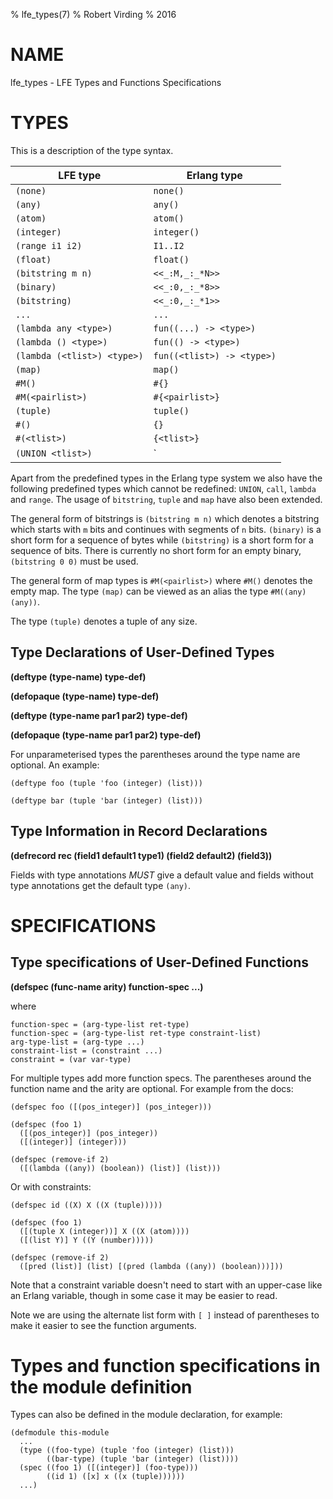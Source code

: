 % lfe_types(7)
% Robert Virding
% 2016

# NAME

lfe_types - LFE Types and Functions Specifications

# TYPES

This is a description of the type syntax.


  | LFE type                     | Erlang type                  |
  |------------------------------|------------------------------|
  | `(none)`                       | `none()`                       |
  | `(any)`                        | `any()`                        |
  | `(atom)`                       | `atom()`                       |
  | `(integer)`                    | `integer()`                    |
  | `(range i1 i2)`                | `I1..I2`                       |
  | `(float)`                      | `float()`                      |
  | `(bitstring m n)`              | `<<_:M,_:_*N>>`                |
  | `(binary)`                     | `<<_:0,_:_*8>>`                |
  | `(bitstring)`                  | `<<_:0,_:_*1>>`                |
  | `...`                          | `...`                          |
  | `(lambda any <type>)`          | `fun((...) -> <type>)`         |
  | `(lambda () <type>)`           | `fun(() -> <type>)`            |
  | `(lambda (<tlist>) <type>)`    | `fun((<tlist>) -> <type>)`     |
  | `(map)`                        | `map()`                        |
  | `#M()`                         | `#{}`                          |
  | `#M(<pairlist>)`               | `#{<pairlist>}`                |
  | `(tuple)`                      | `tuple()`                      |
  | `#()`                          | `{}`                           |
  | `#(<tlist>)`                   | `{<tlist>}`                    |
  | `(UNION <tlist>)`              | `<type> | <type>`              |

Apart from the predefined types in the Erlang type system we also have
the following predefined types which cannot be redefined: `UNION`,
`call`, `lambda` and `range`. The usage of `bitstring`, `tuple` and
`map` have also been extended.

The general form of bitstrings is `(bitstring m n)` which denotes a
bitstring which starts with `m` bits and continues with segments of
`n` bits. `(binary)` is a short form for a sequence of bytes while
`(bitstring)` is a short form for a sequence of bits. There is
currently no short form for an empty binary, `(bitstring 0 0)` must be
used.

The general form of map types is `#M(<pairlist>)` where `#M()` denotes
the empty map. The type `(map)` can be viewed as an alias the type
`#M((any) (any))`.

The type `(tuple)` denotes a tuple of any size.

## Type Declarations of User-Defined Types

**(deftype (type-name) type-def)**

**(defopaque (type-name) type-def)**

**(deftype (type-name par1 par2) type-def)**

**(defopaque (type-name par1 par2) type-def)**

For unparameterised types the parentheses around the type name are
optional. An example:

```
(deftype foo (tuple 'foo (integer) (list)))

(deftype bar (tuple 'bar (integer) (list)))
```

## Type Information in Record Declarations

**(defrecord rec (field1 default1 type1) (field2 default2) (field3))**

Fields with type annotations *MUST* give a default value and fields
without type annotations get the default type `(any)`.

# SPECIFICATIONS

## Type specifications of User-Defined Functions

**(defspec (func-name arity) function-spec ...)**

where

```
function-spec = (arg-type-list ret-type)
function-spec = (arg-type-list ret-type constraint-list)
arg-type-list = (arg-type ...)
constraint-list = (constraint ...)
constraint = (var var-type)
```

For multiple types add more function specs. The parentheses around the
function name and the arity are optional. For example from the docs:

```
(defspec foo ([(pos_integer)] (pos_integer)))

(defspec (foo 1)
  ([(pos_integer)] (pos_integer))
  ([(integer)] (integer)))

(defspec (remove-if 2)
  ([(lambda ((any)) (boolean)) (list)] (list)))
```

Or with constraints:

```
(defspec id ((X) X ((X (tuple)))))

(defspec (foo 1)
  ([(tuple X (integer))] X ((X (atom))))
  ([(list Y)] Y ((Y (number)))))

(defspec (remove-if 2)
  ([pred (list)] (list) [(pred (lambda ((any)) (boolean)))]))
```

Note that a constraint variable doesn't need to start with an
upper-case like an Erlang variable, though in some case it may be
easier to read.

Note we are using the alternate list form with `[ ]` instead of
parentheses to make it easier to see the function arguments.

# Types and function specifications in the module definition


Types can also be defined in the module declaration, for example:

```
(defmodule this-module
  ...
  (type ((foo-type) (tuple 'foo (integer) (list)))
        ((bar-type) (tuple 'bar (integer) (list))))
  (spec ((foo 1) ([(integer)] (foo-type)))
        ((id 1) ([x] x ((x (tuple))))))
  ...)
```
